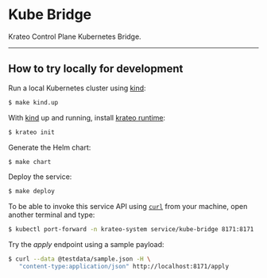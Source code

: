 # Kube Bridge

Krateo Control Plane Kubernetes Bridge.

---

## How to try locally for development

Run a local Kubernetes cluster using [kind](https://github.com/kubernetes-sigs/kind):

```sh
$ make kind.up
```

With [kind](https://github.com/kubernetes-sigs/kind) up and running, install [krateo runtime](https://github.com/krateoplatformops/krateo):

```sh
$ krateo init
```

Generate the Helm chart:

```sh
$ make chart
```

Deploy the service:

```sh
$ make deploy
```

To be able to invoke this service API using [`curl`](https://github.com/curl/curl) from your machine, open another terminal and type:

```sh
$ kubectl port-forward -n krateo-system service/kube-bridge 8171:8171
```

Try the _apply_ endpoint using a sample payload:

```sh
$ curl --data @testdata/sample.json -H \
   "content-type:application/json" http://localhost:8171/apply
```



